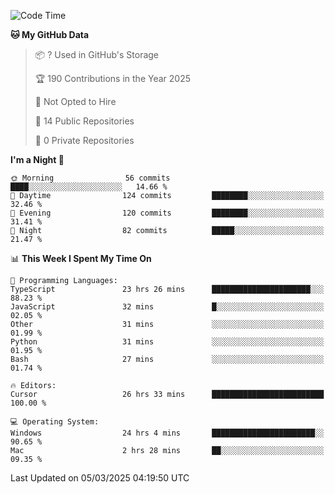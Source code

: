 <!--START_SECTION:waka-->
![Code Time](http://img.shields.io/badge/Code%20Time-6%2C733%20hrs%2024%20mins-blue)

**🐱 My GitHub Data** 

> 📦 ? Used in GitHub's Storage 
 > 
> 🏆 190 Contributions in the Year 2025
 > 
> 🚫 Not Opted to Hire
 > 
> 📜 14 Public Repositories 
 > 
> 🔑 0 Private Repositories 
 > 
**I'm a Night 🦉** 

```text
🌞 Morning                56 commits          ████░░░░░░░░░░░░░░░░░░░░░   14.66 % 
🌆 Daytime                124 commits         ████████░░░░░░░░░░░░░░░░░   32.46 % 
🌃 Evening                120 commits         ████████░░░░░░░░░░░░░░░░░   31.41 % 
🌙 Night                  82 commits          █████░░░░░░░░░░░░░░░░░░░░   21.47 % 
```


📊 **This Week I Spent My Time On** 

```text
💬 Programming Languages: 
TypeScript               23 hrs 26 mins      ██████████████████████░░░   88.23 % 
JavaScript               32 mins             █░░░░░░░░░░░░░░░░░░░░░░░░   02.05 % 
Other                    31 mins             ░░░░░░░░░░░░░░░░░░░░░░░░░   01.99 % 
Python                   31 mins             ░░░░░░░░░░░░░░░░░░░░░░░░░   01.95 % 
Bash                     27 mins             ░░░░░░░░░░░░░░░░░░░░░░░░░   01.74 % 

🔥 Editors: 
Cursor                   26 hrs 33 mins      █████████████████████████   100.00 % 

💻 Operating System: 
Windows                  24 hrs 4 mins       ███████████████████████░░   90.65 % 
Mac                      2 hrs 28 mins       ██░░░░░░░░░░░░░░░░░░░░░░░   09.35 % 
```


 Last Updated on 05/03/2025 04:19:50 UTC
<!--END_SECTION:waka-->

